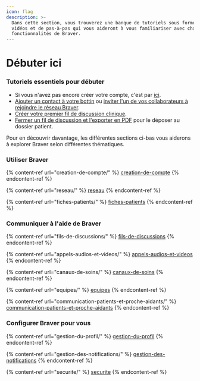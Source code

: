 ```yaml
---
icon: flag
description: >-
  Dans cette section, vous trouverez une banque de tutoriels sous forme de
  vidéos et de pas-à-pas qui vous aideront à vous familiariser avec chacune des
  fonctionnalités de Braver.
---
```


# Débuter ici

### Tutoriels essentiels pour débuter

* Si vous n'avez pas encore créer votre compte, c'est par [ici](creation-de-compte/creation-de-compte-autonome.md).
* [Ajouter un contact à votre bottin](reseau/ajouter-un-contact-a-votre-bottin.md) ou [inviter l'un de vos collaborateurs à rejoindre le réseau Braver](reseau/inviter-un-professionnel-de-la-sante-a-rejoindre-le-reseau-braver.md).
* [Créer votre premier fil de discussion clinique](fils-de-discussions/creer-un-fil-de-discussion-clinique.md).
* [Fermer un fil de discussion et l'exporter en PDF](fils-de-discussions/fermer-et-exporter-en-pdf-un-fil-de-discussion.md) pour le déposer au dossier patient.

Pour en découvrir davantage, les différentes sections ci-bas vous aiderons à explorer Braver selon différentes thématiques.

### Utiliser Braver

{% content-ref url="creation-de-compte/" %}
[creation-de-compte](creation-de-compte/)
{% endcontent-ref %}

{% content-ref url="reseau/" %}
[reseau](reseau/)
{% endcontent-ref %}

{% content-ref url="fiches-patients/" %}
[fiches-patients](fiches-patients/)
{% endcontent-ref %}

### Communiquer à l'aide de Braver

{% content-ref url="fils-de-discussions/" %}
[fils-de-discussions](fils-de-discussions/)
{% endcontent-ref %}

{% content-ref url="appels-audios-et-videos/" %}
[appels-audios-et-videos](appels-audios-et-videos/)
{% endcontent-ref %}

{% content-ref url="canaux-de-soins/" %}
[canaux-de-soins](canaux-de-soins/)
{% endcontent-ref %}

{% content-ref url="equipes/" %}
[equipes](equipes/)
{% endcontent-ref %}

{% content-ref url="communication-patients-et-proche-aidants/" %}
[communication-patients-et-proche-aidants](communication-patients-et-proche-aidants/)
{% endcontent-ref %}

### Configurer Braver pour vous

{% content-ref url="gestion-du-profil/" %}
[gestion-du-profil](gestion-du-profil/)
{% endcontent-ref %}

{% content-ref url="gestion-des-notifications/" %}
[gestion-des-notifications](gestion-des-notifications/)
{% endcontent-ref %}

{% content-ref url="securite/" %}
[securite](securite/)
{% endcontent-ref %}
